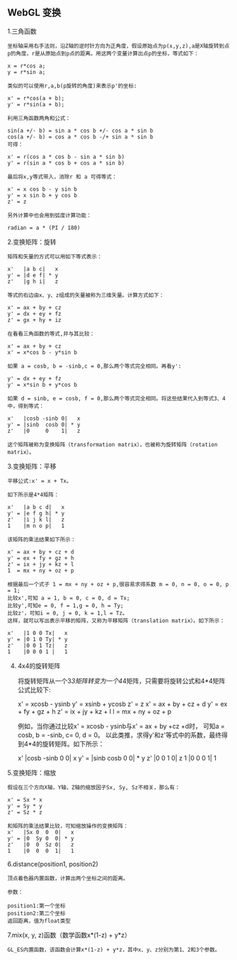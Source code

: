 ## WebGL 变换

1.三角函数

    坐标轴采用右手法则，沿Z轴的逆时针方向为正角度，假设原始点为p(x,y,z),a是X轴旋转到点p的角度，r是从原始点到p点的距离。用这两个变量计算出点p的坐标，等式如下：

    x = r*cos a;
    y = r*sin a;

    类似的可以使用r,a,b(p旋转的角度)来表示p'的坐标:

    x' = r*cos(a + b);
    y' = r*sin(a + b);
    
    利用三角函数两角和公式：

    sin(a +/- b) = sin a * cos b +/- cos a * sin b
    cos(a +/- b) = cos a * cos b -/+ sin a * sin b
    可得：

    x' = r(cos a * cos b - sin a * sin b)
    y' = r(sin a * cos b + cos a * sin b)

    最后将x,y等式带入，消除r 和 a 可得等式：

    x' = x cos b - y sin b
    y' = x sin b + y cos b
    z' = z
    
    另外计算中也会用到弧度计算功能：

    radian = a * (PI / 180)

2.变换矩阵：旋转

    矩阵和矢量的方式可以用如下等式表示：
    
    x'   |a b c|   x
    y' = |d e f| * y
    z'   |g h i|   z

    等式的右边由x、y、z组成的矢量被称为三维矢量。计算方式如下：

    x' = ax + by + cz
    y' = dx + ey + fz
    z' = gx + hy + iz
    
    在看看三角函数的等式,并与其比较：

    x' = ax + by + cz
    x' = x*cos b - y*sin b
    
    如果 a = cosb, b = -sinb,c = 0,那么两个等式完全相同。再看y':

    y' = dx + ey + fz
    y' = x*sin b + y*cos b

    如果 d = sinb, e = cosb, f = 0,那么两个等式完全相同。将这些结果代入到等式3、4中，得到等式：

    x'   |cosb -sinb 0|   x
    y' = |sinb  cosb 0| * y
    z'   |0     0    1|   z

    这个矩阵被称为变换矩阵（transformation matrix），也被称为旋转矩阵（rotation matrix）。

3.变换矩阵：平移

    平移公式:x' = x + Tx。

    如下所示是4*4矩阵：

    x'   |a b c d|   x
    y' = |e f g h| * y
    z'   |i j k l|   z
    1    |m n o p|   1

    该矩阵的乘法结果如下所示：

    x' = ax + by + cz + d
    y' = ex + fy + gz + h
    z' = ix + jy + kz + l
    1  = mx + ny + oz + p

    根据最后一个式子 1 = mx + ny + oz + p,很容易求得系数 m = 0, n = 0, o = 0, p = 1;
    比较x',可知 a = 1, b = 0, c = 0, d = Tx;
    比较y',可知e = 0, f = 1,g = 0, h = Ty;
    比较z'，可知i = 0, j = 0, k = 1,l = Tz。
    这样，就可以写出表示平移的矩阵，又称为平移矩阵（translation matrix）。如下所示：

    x'   |1 0 0 Tx|   x
    y' = |0 1 0 Ty| * y
    z'   |0 0 1 Tz|   z
    1    |0 0 0 1 |   1

4. 4x4的旋转矩阵

    将旋转矩阵从一个3*3矩阵转变为一个4*4矩阵，只需要将旋转公式和4*4矩阵公式比较下:

    x' = xcosb - ysinb
    y' = xsinb + ycosb
    z' = z
    x' = ax + by + cz + d
    y' = ex + fy + gz + h
    z' = ix + jy + kz + l
    l = mx + ny + oz + p

    例如，当你通过比较x' = xcosb - ysinb与x' = ax + by +cz +d时，
    可知a = cosb, b = -sinb, c= 0, d = 0。
    以此类推，求得y'和z'等式中的系数，最终得到4*4的旋转矩阵。如下所示：

    x'   |cosb -sinb 0 0|   x
    y' = |sinb  cosb 0 0| * y
    z'   |0     0    1 0|   z
    1    |0     0    0 1|   1

5.变换矩阵：缩放

    假设在三个方向X轴，Y轴，Z轴的缩放因子Sx, Sy, Sz不相关，那么有：

    x' = Sx * x
    y' = Sy * y
    z' = Sz * z
    
    和矩阵的乘法结果比较，可知缩放操作的变换矩阵：
    x'   |Sx 0  0  0|   x
    y' = |0  Sy 0  0| * y
    z'   |0  0  Sz 0|   z
    1    |0  0  0  1|   1

6.distance(position1, position2)

    顶点着色器内置函数，计算出两个坐标之间的距离。

    参数：
    
    position1:第一个坐标
    position2:第二个坐标
    返回距离，值为float类型

7.mix(x, y, z)函数（数学函数x*(1-z) + y*z）

    GL_ES内置函数，该函数会计算x*(1-z) + y*z，其中x、y、z分别为第1、2和3个参数。

